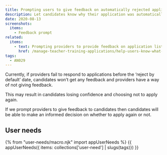 ```yaml
---
title: Prompting users to give feedback on automatically rejected applications
description: Let candidates know why their application was automatically rejected so they don’t lose confidence unnecessarily
date: 2020-08-13
screenshots:
  items:
    - Feedback prompt
related:
  items:
    - text: Prompting providers to provide feedback on application list page
      href: /manage-teacher-training-applications/help-users-know-what-needs-doing-and-whats-changed/#application-list-ordered-by-priority
tags:
  - AN029
---
```


Currently, if providers fail to respond to applications before the ‘reject by default’ date, candidates won’t get any feedback and providers have a way of not giving feedback.

This may result in candidates losing confidence and choosing not to apply again.

If we prompt providers to give feedback to candidates then candidates will be able to make an informed decision on whether to apply again or not.

## User needs

{% from "user-needs/macro.njk" import appUserNeeds %}
{{ appUserNeeds({ items: collections['user-need'] | slugs(tags)}) }}
